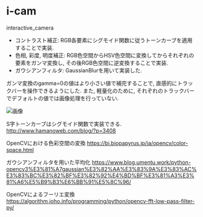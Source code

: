 # i-cam
interactive_camera

- コントラスト補正:
RGB各要素にシグモイド関数に従うトーンカーブを適用することで実装.
- 色相, 彩度, 明度補正:
RGB色空間からHSV色空間に変換してからそれぞれの要素をガンマ変換し, その後RGB色空間に逆変換することで実装.
- ガウシアンフィルタ:
GaussianBlurを用いて実装した.

ガンマ変換のgamma=0の値はより小さい値で補完することで, 直感的にトラックバーを操作できるようにした.
また, 軽量化のために, それぞれのトラックバーでデフォルトの値では画像処理を行っていない.

![画像](fig/i-cam.gif "実際の動作")


S字トーンカーブはシグモイド関数で実装できる.
<http://www.hamanoweb.com/blog/?p=3408>

OpenCVにおける色彩空間の変換
https://bi.biopapyrus.jp/ia/opencv/color-space.html

ガウシアンフィルタを用いた平均化
https://www.blog.umentu.work/python-opencv3%E3%81%A7gaussian%E3%82%AA%E3%83%9A%E3%83%AC%E3%83%BC%E3%82%BF%E3%82%92%E4%BD%BF%E3%81%A3%E3%81%A6%E5%B9%B3%E6%BB%91%E5%8C%96/

OpenCVによるフーリエ変換
https://algorithm.joho.info/programming/python/opencv-fft-low-pass-filter-py/
